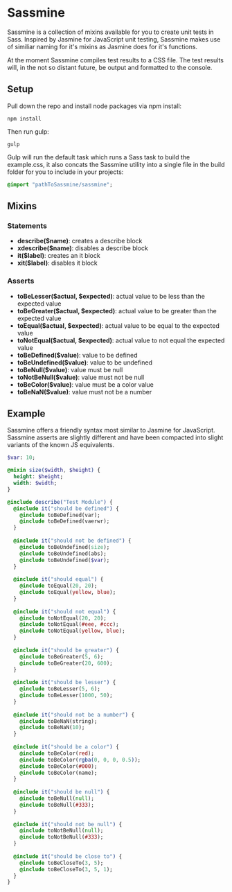 # Sassmine
Sassmine is a collection of mixins available for you to create 
unit tests in Sass. Inspired by Jasmine for JavaScript unit testing, 
Sassmine makes use of similiar naming for it's mixins as Jasmine does for it's functions. 

At the moment Sassmine compiles test results to a CSS file. The test 
results will, in the not so distant future, be output and formatted to the console. 

## Setup
Pull down the repo and install node packages via npm install:

``` 
npm install
```
Then run gulp:

``` 
gulp
```
Gulp will run the default task which runs a Sass task
to build the example.css, it also concats the Sassmine 
utility into a single file in the build folder for you 
to include in your projects:

```sass
@import "pathToSassmine/sassmine";
``` 

## Mixins
### Statements
- **describe($name)**: creates a describe block
- **xdescribe($name)**: disables a describe block
- **it($label)**: creates an it block
- **xit($label)**: disables it block

### Asserts
- **toBeLesser($actual, $expected)**: actual value to be less than the expected value
- **toBeGreater($actual, $expected)**: actual value to be greater than the expected value
- **toEqual($actual, $expected)**: actual value to be equal to the expected value
- **toNotEqual($actual, $expected)**: actual value to not equal the expected value
- **toBeDefined($value)**: value to be defined
- **toBeUndefined($value)**: value to be undefined
- **toBeNull($value)**: value must be null
- **toNotBeNull($value)**: value must not be null
- **toBeColor($value)**: value must be a color value
- **toBeNaN($value)**: value must not be a number

## Example
Sassmine offers a friendly syntax most similar to Jasmine
for JavaScript. Sassmine asserts are slightly different and have been
compacted into slight variants of the known JS equivalents. 

```sass
$var: 10;

@mixin size($width, $height) {
  height: $height;
  width: $width;
}

@include describe("Test Module") {
  @include it("should be defined") {
    @include toBeDefined(var);  
    @include toBeDefined(vaerwr);
  }
  
  @include it("should not be defined") {
    @include toBeUndefined(size);
    @include toBeUndefined(abs);
    @include toBeUndefined($var);
  }
  
  @include it("should equal") {
    @include toEqual(20, 20);
    @include toEqual(yellow, blue);
  }
  
  @include it("should not equal") {
    @include toNotEqual(20, 20);
    @include toNotEqual(#eee, #ccc);
    @include toNotEqual(yellow, blue);
  }
  
  @include it("should be greater") {
    @include toBeGreater(5, 6);
    @include toBeGreater(20, 600);
  }
  
  @include it("should be lesser") {
    @include toBeLesser(5, 6);
    @include toBeLesser(1000, 50);
  }
  
  @include it("should not be a number") {
    @include toBeNaN(string);
    @include toBeNaN(10);
  }
  
  @include it("should be a color") {
    @include toBeColor(red);  
    @include toBeColor(rgba(0, 0, 0, 0.5));  
    @include toBeColor(#000);
    @include toBeColor(name);
  }
  
  @include it("should be null") {
    @include toBeNull(null);
    @include toBeNull(#333);
  }
  
  @include it("should not be null") {
    @include toNotBeNull(null);
    @include toNotBeNull(#333);
  }
  
  @include it("should be close to") {
    @include toBeCloseTo(3, 5);
    @include toBeCloseTo(3, 5, 1);
  }
}
```